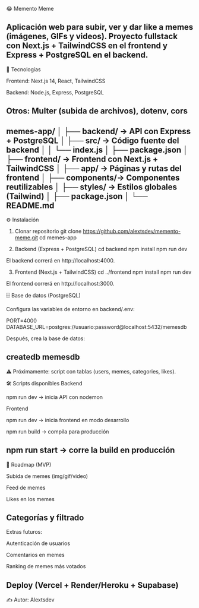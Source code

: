 😂 Memento Meme

Aplicación web para subir, ver y dar like a memes (imágenes, GIFs y videos).
Proyecto fullstack con Next.js + TailwindCSS en el frontend y Express + PostgreSQL en el backend.
---

🚀 Tecnologías

Frontend: Next.js 14, React, TailwindCSS

Backend: Node.js, Express, PostgreSQL

Otros: Multer (subida de archivos), dotenv, cors
---

memes-app/
│
├── backend/       → API con Express + PostgreSQL
│   ├── src/       → Código fuente del backend
│   │   └── index.js
│   ├── package.json
│
├── frontend/      → Frontend con Next.js + TailwindCSS
│   ├── app/       → Páginas y rutas del frontend
│   ├── components/→ Componentes reutilizables
│   ├── styles/    → Estilos globales (Tailwind)
│   ├── package.json
│
└── README.md
---

⚙️ Instalación
1. Clonar repositorio
git clone https://github.com/alextsdev/memento-meme.git
cd memes-app

2. Backend (Express + PostgreSQL)
cd backend
npm install
npm run dev


El backend correrá en http://localhost:4000.

3. Frontend (Next.js + TailwindCSS)
cd ../frontend
npm install
npm run dev


El frontend correrá en http://localhost:3000.

🗄️ Base de datos (PostgreSQL)

Configura las variables de entorno en backend/.env:

PORT=4000
DATABASE_URL=postgres://usuario:password@localhost:5432/memesdb


Después, crea la base de datos:

createdb memesdb
---

⚠️ Próximamente: script con tablas (users, memes, categories, likes).

🛠️ Scripts disponibles
Backend

npm run dev → inicia API con nodemon

Frontend

npm run dev → inicia frontend en modo desarrollo

npm run build → compila para producción

npm run start → corre la build en producción
---

📌 Roadmap (MVP)

 Subida de memes (img/gif/video)

 Feed de memes

 Likes en los memes

 Categorías y filtrado
---

Extras futuros:

 Autenticación de usuarios

 Comentarios en memes

 Ranking de memes más votados

 Deploy (Vercel + Render/Heroku + Supabase)
---

✍️ Autor: Alextsdev
